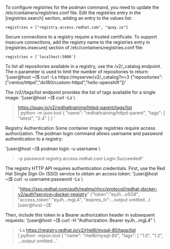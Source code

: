 To configure registries for the podman command, you need to update the /etc/containers/registries.conf file. 
Edit the registries entry in the [registries.search] section, adding an entry to the values list:
```[registries.search]
registries = ["registry.access.redhat.com", "quay.io"]
```

Secure connections to a registry require a trusted certificate. To support insecure connections, 
add the registry name to the registries entry in [registries.insecure] section of /etc/containers/registries.conf file:
```[registries.insecure]
registries = ['localhost:5000']
```

To list all repositories available in a registry, use the /v2/_catalog endpoint. The n parameter is used to limit the number of repositories to return:
'[user@host ~]$ curl -Ls https://myserver/v2/_catalog?n=3
{"repositories":["centos/httpd","do180/custom-httpd","hello-openshift"]}'

The /v2/<name>/tags/list endpoint provides the list of tags available for a single image:
'[user@host ~]$ curl -Ls \
> https://quay.io/v2/redhattraining/httpd-parent/tags/list \
> | python -m json.tool
{
    "name": "redhattraining/httpd-parent",
    "tags": [
        "latest",
        "2.4"
    ]
}
'

Registry Authentication
Some container image registries require access authorization. The podman login command allows username and password authentication to a registry:
  
'[user@host ~]$ podman login -u username \
> -p password registry.access.redhat.com
Login Succeeded!'
  
The registry HTTP API requires authentication credentials. First, use the Red Hat Single Sign On (SSO) service to obtain an access token:
'[user@host ~]$ curl -u username:password -Ls \
> "https://sso.redhat.com/auth/realms/rhcc/protocol/redhat-docker-v2/auth?service=docker-registry"
{"token":"eyJh...o5G8",
"access_token":"eyJh...mgL4",
"expires_in":...output omitted...}[user@host ~]$'
 
Then, include this token in a Bearer authorization header in subsequent requests:
'[user@host ~]$ curl -H "Authorization: Bearer eyJh...mgL4" \
>  -Ls https://registry.redhat.io/v2/rhel8/mysql-80/tags/list \
>  | python -mjson.tool
{
  "name": "rhel8/mysql-80",
    "tags": [
      "1.0",
      "1.2",
...output omitted...'
  


